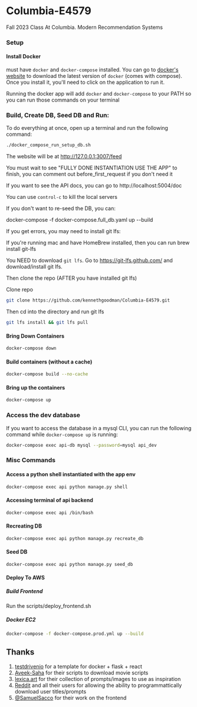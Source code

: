 # Columbia-E4579

Fall 2023 Class At Columbia. Modern Recommendation Systems

### Setup

#### Install Docker

must have `docker` and `docker-compose` installed. You can go to [docker's website](https://docs.docker.com/get-docker/)
to download the latest version of `docker` (comes with compose). Once you install it, you'll need to click on the application to run it.

Running the docker app will add `docker` and `docker-compose` to your PATH so you can run those commands on your terminal

### Build, Create DB, Seed DB and Run:

To do everything at once, open up a terminal and run the following command:

```bash
./docker_compose_run_setup_db.sh
```

The website will be at http://127.0.0.1:3007/feed

You must wait to see "FULLY DONE INSTANTIATION USE THE APP" to finish, you can comment out before_first_request if you don't need it

If you want to see the API docs, you can go to http://localhost:5004/doc

You can use `control-c` to kill the local servers

If you don't want to re-seed the DB, you can:

docker-compose -f docker-compose.full_db.yaml up --build

If you get errors, you may need to install git lfs:

If you're running mac and have HomeBrew installed, then you can run brew install git-lfs

You NEED to download `git lfs`. Go to https://git-lfs.github.com/ and download/install git lfs.

Then clone the repo (AFTER you have installed git lfs)

Clone repo
```bash
git clone https://github.com/kennethgoodman/Columbia-E4579.git
```

Then cd into the directory and run git lfs
```bash
git lfs install && git lfs pull
```

#### Bring Down Containers

```bash
docker-compose down
```

#### Build containers (without a cache)

```bash
docker-compose build --no-cache
```

#### Bring up the containers

```bash
docker-compose up
```

### Access the dev database

If you want to access the database in a mysql CLI, you can run the following command while `docker-compose up` is running:

```bash
docker-compose exec api-db mysql --password=mysql api_dev
```

### Misc Commands

#### Access a python shell instantiated with the app env

```bash
docker-compose exec api python manage.py shell
```

#### Accessing terminal of api backend

```bash
docker-compose exec api /bin/bash
```

#### Recreating DB

```bash
docker-compose exec api python manage.py recreate_db
```

#### Seed DB

```bash
docker-compose exec api python manage.py seed_db
```

#### Deploy To AWS

##### Build Frontend

Run the scripts/deploy_frontend.sh

##### Docker EC2

```bash
docker-compose -f docker-compose.prod.yml up --build
```

## Thanks

1. [testdrivenio](https://github.com/testdrivenio/flask-react-aws) for a template for docker + flask + react
2. [Aveek-Saha](https://github.com/Aveek-Saha/Movie-Script-Database) for their scripts to download movie scripts
3. [lexica.art](https://lexica.art) for their collection of prompts/images to use as inspiration
4. [Reddit](https://reddit.com) and all their users for allowing the ability to programmattically download user titles/prompts
5. [@SamuelSacco](https://github.com/SamuelSacco) for their work on the frontend
